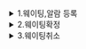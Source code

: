 
<div markdown="1">
    <details><summary>1.웨이팅,알람 등록</summary>
    <img src="../img/test_img/customer_test_img/웨이팅 등록 기능/고객_웨이팅,웨이팅알림등록.gif" alt="회원가입_gif">
    </details>
    <details><summary>2.웨이팅확정</summary>
    <img src="../img/test_img/customer_test_img/웨이팅 등록 기능/고객_웨이팅입장확정.gif" alt="회원가입_gif">
    </details>
    <details><summary>3.웨이팅취소</summary>
    <img src="../img/test_img/customer_test_img/웨이팅 등록 기능/고객_웨이팅입장취소.gif" alt="회원가입_gif">
    </details>

</div>